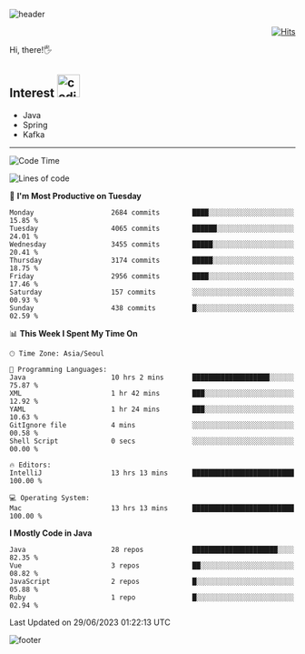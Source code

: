 ![header](https://capsule-render.vercel.app/api?type=soft&color=gradient&text=%20%20Gnoyes%20%20&fontAlign=30&fontSize=30&textBg=true&desc=Backend%20Developer&descAlign=60&descAlignY=50&&descSize=30)

<div align=right>
  
[![Hits](https://hits.seeyoufarm.com/api/count/incr/badge.svg?url=https%3A%2F%2Fgithub.com%2Fjeff-seyong)](https://hits.seeyoufarm.com)

</div>


Hi, there!🖐

## Interest <img src="https://media.giphy.com/media/bx3Cvt88j7PtM4SOaS/giphy.gif" alt="coding" width="40px" />

- Java
- Spring
- Kafka

---

<!--START_SECTION:waka-->
![Code Time](http://img.shields.io/badge/Code%20Time-652%20hrs%2044%20mins-blue)

![Lines of code](https://img.shields.io/badge/From%20Hello%20World%20I%27ve%20Written-1.7%20million%20lines%20of%20code-blue)

📅 **I'm Most Productive on Tuesday** 

```text
Monday                   2684 commits        ████░░░░░░░░░░░░░░░░░░░░░   15.85 % 
Tuesday                  4065 commits        ██████░░░░░░░░░░░░░░░░░░░   24.01 % 
Wednesday                3455 commits        █████░░░░░░░░░░░░░░░░░░░░   20.41 % 
Thursday                 3174 commits        █████░░░░░░░░░░░░░░░░░░░░   18.75 % 
Friday                   2956 commits        ████░░░░░░░░░░░░░░░░░░░░░   17.46 % 
Saturday                 157 commits         ░░░░░░░░░░░░░░░░░░░░░░░░░   00.93 % 
Sunday                   438 commits         █░░░░░░░░░░░░░░░░░░░░░░░░   02.59 % 
```


📊 **This Week I Spent My Time On** 

```text
🕑︎ Time Zone: Asia/Seoul

💬 Programming Languages: 
Java                     10 hrs 2 mins       ███████████████████░░░░░░   75.87 % 
XML                      1 hr 42 mins        ███░░░░░░░░░░░░░░░░░░░░░░   12.92 % 
YAML                     1 hr 24 mins        ███░░░░░░░░░░░░░░░░░░░░░░   10.63 % 
GitIgnore file           4 mins              ░░░░░░░░░░░░░░░░░░░░░░░░░   00.58 % 
Shell Script             0 secs              ░░░░░░░░░░░░░░░░░░░░░░░░░   00.00 % 

🔥 Editors: 
IntelliJ                 13 hrs 13 mins      █████████████████████████   100.00 % 

💻 Operating System: 
Mac                      13 hrs 13 mins      █████████████████████████   100.00 % 
```

**I Mostly Code in Java** 

```text
Java                     28 repos            █████████████████████░░░░   82.35 % 
Vue                      3 repos             ██░░░░░░░░░░░░░░░░░░░░░░░   08.82 % 
JavaScript               2 repos             █░░░░░░░░░░░░░░░░░░░░░░░░   05.88 % 
Ruby                     1 repo              █░░░░░░░░░░░░░░░░░░░░░░░░   02.94 % 
```




 Last Updated on 29/06/2023 01:22:13 UTC
<!--END_SECTION:waka-->

<!--

<div align=center>
  
[![Gmail Badge](https://img.shields.io/badge/Gmail-d14836?style=flat&logo=Gmail&logoColor=white&link=mailto:sedragon.kim@gmail.com)](mailto:sedragon.kim@gmail.com) 

</div>

-->


![footer](https://capsule-render.vercel.app/api?type=waving&color=gradient&height=300&section=footer&animation=twinkling&reversal=true)
